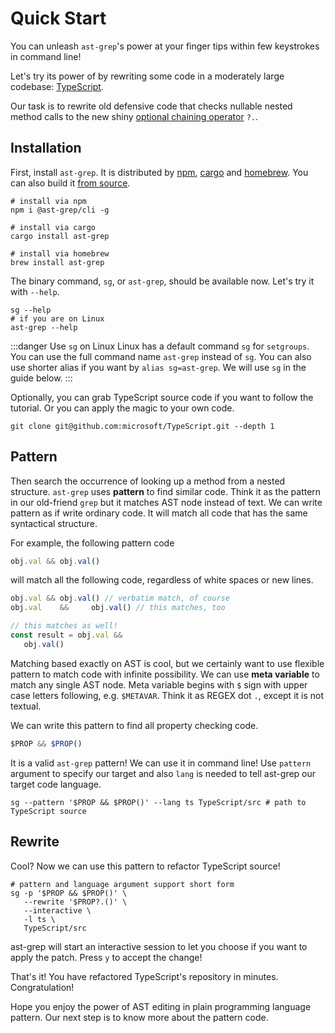 # Quick Start

You can unleash `ast-grep`'s power at your finger tips within few keystrokes in command line!

Let's try its power of  by rewriting some code in a moderately large codebase: [TypeScript](https://github.com/microsoft/TypeScript/).

Our task is to rewrite old defensive code that checks nullable nested method calls to the new shiny [optional chaining operator](https://developer.mozilla.org/en-US/docs/Web/JavaScript/Reference/Operators/Optional_chaining) `?.`.

## Installation
First, install `ast-grep`. It is distributed by [npm](https://www.npmjs.com/package/@ast-grep/cli), [cargo](https://crates.io/crates/ast-grep) and [homebrew](https://formulae.brew.sh/formula/ast-grep). You can also build it [from source](https://github.com/ast-grep/ast-grep#installation).

```shell
# install via npm
npm i @ast-grep/cli -g

# install via cargo
cargo install ast-grep

# install via homebrew
brew install ast-grep
```

The binary command, `sg`, or `ast-grep`, should be available now. Let's try it with `--help`.

```shell
sg --help
# if you are on Linux
ast-grep --help
```

:::danger Use `sg` on Linux
Linux has a default command `sg` for `setgroups`. You can use the full command name `ast-grep` instead of `sg`.
You can also use shorter alias if you want by `alias sg=ast-grep`.
We will use `sg` in the guide below.
:::


Optionally, you can grab TypeScript source code if you want to follow the tutorial. Or you can apply the magic to your own code.

```shell
git clone git@github.com:microsoft/TypeScript.git --depth 1
```

## Pattern
Then search the occurrence of looking up a method from a nested structure. `ast-grep` uses **pattern** to find similar code.
Think it as the pattern in our old-friend `grep` but it matches AST node instead of text.
We can write pattern as if write ordinary code. It will match all code that has the same syntactical structure.

For example, the following pattern code

```javascript
obj.val && obj.val()
```

will match all the following code, regardless of white spaces or new lines.

```javascript
obj.val && obj.val() // verbatim match, of course
obj.val    &&     obj.val() // this matches, too

// this matches as well!
const result = obj.val &&
   obj.val()
```

Matching based exactly on AST is cool, but we certainly want to use flexible pattern to match code with infinite possibility.
We can use **meta variable** to match any single AST node. Meta variable begins with `$` sign with upper case letters following, e.g. `$METAVAR`.
Think it as REGEX dot `.`, except it is not textual.

We can write this pattern to find all property checking code.

```javascript
$PROP && $PROP()
```

It is a valid `ast-grep` pattern! We can use it in command line! Use `pattern` argument to specify our target
and also `lang` is needed to tell ast-grep our target code language.

```shell
sg --pattern '$PROP && $PROP()' --lang ts TypeScript/src # path to TypeScript source
```

## Rewrite

Cool? Now we can use this pattern to refactor TypeScript source!

```shell
# pattern and language argument support short form
sg -p '$PROP && $PROP()' \
   --rewrite '$PROP?.()' \
   --interactive \
   -l ts \
   TypeScript/src
```

ast-grep will start an interactive session to let you choose if you want to apply the patch.
Press `y` to accept the change!


That's it! You have refactored TypeScript's repository in minutes. Congratulation!

Hope you enjoy the power of AST editing in plain programming language pattern. Our next step is to know more about the pattern code.

